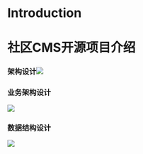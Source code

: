 # Introduction

# 社区CMS开源项目介绍

### 架构设计![](/assets/CMS架构图.004.jpeg)

### 业务架构设计

![](/assets/CMS架构图.002.jpeg)

### 数据结构设计

![](/assets/CMS架构图.003.jpeg)

